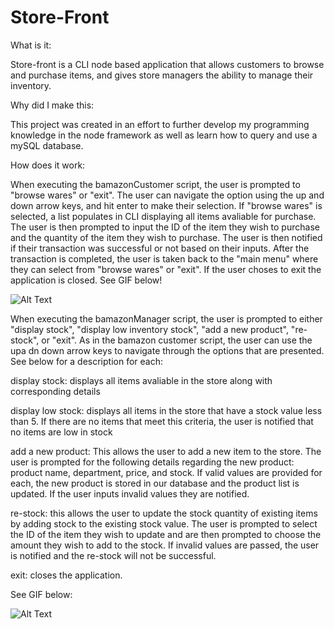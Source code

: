 # Store-Front

What is it:

Store-front is a CLI node based application that allows customers to browse and purchase items, and gives store managers the ability to manage their inventory. 


Why did I make this:

This project was created in an effort to further develop my programming knowledge in the node framework as well as learn how to query and use a mySQL database.


How does it work:

When executing the bamazonCustomer script, the user is prompted to "browse wares" or "exit". The user can navigate the option using the up and down arrow keys, and hit enter to make their selection. If "browse wares" is selected, a list populates in CLI displaying all items avaliable for purchase. The user is then prompted to input the ID of the item they wish to purchase and the quantity of the item they wish to purchase. The user is then notified if their transaction was successful or not based on their inputs. After the transaction is completed, the user is taken back to the "main menu" where they can select from "browse wares" or "exit". If the user choses to exit the application is closed. See GIF below!

![Alt Text](..\bamazonCustomerGIF.gif)

When executing the bamazonManager script, the user is prompted to either "display stock", "display low inventory stock", "add a new product", "re-stock", or "exit". As in the bamazon customer script, the user can use the upa dn down arrow keys to navigate through the options that are presented. See below for a description for each:

display stock: displays all items avaliable in the store along with corresponding details

display low stock: displays all items in the store that have a stock value less than 5. If there are no items that meet this criteria, the user is notified that no items are low in stock

add a new product: This allows the user to add a new item to the store. The user is prompted for the following details regarding the new product: product name, department, price, and stock. If valid values are provided for each, the new product is stored in our database and the product list is updated. If the user inputs invalid values they are notified.

re-stock: this allows the user to update the stock quantity of existing items by adding stock to the existing stock value. The user is prompted to select the ID of the item they wish to update and are then prompted to choose the amount they wish to add to the stock. If invalid values are passed, the user is notified and the re-stock will not be successful.

exit: closes the application.

See GIF below:

![Alt Text](..\bamazonManagerGIF.gif)